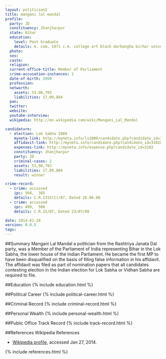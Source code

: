 ```yaml
---
layout: politician2
title: mangani lal mandal
profile: 
  party: JD
  constituency: Jhanjharpur
  state: Bihar
  education: 
    level: Post Graduate
    details: m. com, 1971 c.m. college art block darbangha birhar university muzaffarpur
  photo: 
  sex: 
  caste: 
  religion: 
  current-office-title: Member of Parliament
  crime-accusation-instances: 2
  date-of-birth: 1950
  profession: 
  networth: 
    assets: 53,98,793
    liabilities: 17,09,884
  pan: 
  twitter: 
  website: 
  youtube-interview: 
  wikipedia: http://en.wikipedia.com/wiki/Mangani_Lal_Mandal

candidature: 
  - election: Lok Sabha 2009
    myneta-link: http://myneta.info/ls2009/candidate.php?candidate_id=3102
    affidavit-link: http://myneta.info/candidate.php?candidate_id=3102&scan=original
    expenses-link: http://myneta.info/expense.php?candidate_id=3102
    constituency: Jhanjharpur 
    party: JD
    criminal-cases: 2
    assets: 53,98,793
    liabilities: 17,09,884
    result: winner 

crime-record: 
  - crime: accussed
    ipc: 504,  385
    details: C.R.1315(C)/07, Dated 26.06.08 
  - crime: accussed
    ipc: 499,  500
    details: C.R.15/07, Dated 23/07/08 

date: 2014-01-28
version: 0.0.5
tags: 
---
```

##Summary
Mangani Lal Mandal a politician from the Rashtriya Janata Dal party, was a Member of the Parliament of India representing Bihar in the Lok Sabha, the lower house of the Indian Parliament. He became the first MP to have been disqualified on the basis of filing false information in his affidavit. The affidavit was filed as part of nomination papers that all candidates contesting election in the Indian election for Lok Sabha or Vidhan Sabha are required to file.


##Education
{% include education.html %}


##Political Career
{% include political-career.html %}


##Criminal Record
{% include criminal-record.html %}


##Personal Wealth
{% include personal-wealth.html %}


##Public Office Track Record
{% include track-record.html %}


##References
Wikipedia References
- [Wikipedia profile]({{page.profile.wikipedia}}), accessed Jan 27, 2014.



{% include references.html %}